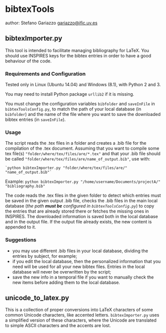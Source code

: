 # bibtexTools
author: Stefano Gariazzo <gariazzo@ific.uv.es>

## bibtexImporter.py
This tool is intended to facilitate managing bibliography for LaTeX.
You should use INSPIRES keys for the bibtex entries in order to have a good behaviour of the code.

### Requirements and Configuration
Tested only in Linux (Ubuntu 14.04) and Windows (8.1), with Python 2 and 3.

You may need to install Python package `urllib2` if it is missing.

You must change the configuration variables `bibfolder` and `saveInFile` in `bibtexToolsConfig.py`, to match the path of your local database (in `bibfolder`) and the name of the file where you want to save the downloaded bibtex entries (in `saveInFile`).

### Usage
The script reads the .tex files in a folder and creates a .bib file for the compilation of the .tex document.
Assuming that you want to compile some tex file(s)
`"folder/where/tex/files/are/*.tex"`
and that your .bib file should be called
`"folder/where/tex/files/are/name_of_output.bib"`, use with:

    `python bibtexImporter.py "folder/where/tex/files/are/" "name_of_output.bib"`

Example: `python bibtexImporter.py "/home/username/Documents/projectA/" "bibliography.bib"`

The code reads the .tex files in the given folder to detect which entries must be saved in the given output .bib file,
checks the .bib files in the main local database (_the path **must be** configured in `bibtexToolsConfig.py`_) to copy the entries that are already stored there or fetches the missing ones in INSPIRES.
The downloaded information is saved both in the local database and in the output file.
If the output file already exists, the new content is appended to it.

### Suggestions
* you may use different .bib files in your local database, dividing the entries by subject, for example;
* if you edit the local database, then the personalized information that you need will be used for all your new bibtex files. Entries in the local database will never be overwritten by the script;
* save the new info in a temporal file if you want to manually check the new items before adding them to the local database.

## unicode_to_latex.py
This is a collection of proper conversions into LaTeX characters of some common Unicode characters, like accented letters.
`bibtexImporter.py` uses a simplified version of these characters, where the Unicode are translated to simple ASCII characters and the accents are lost.
